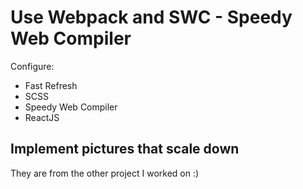 # Use Webpack and SWC - Speedy Web Compiler

Configure:

- Fast Refresh
- SCSS
- Speedy Web Compiler
- ReactJS

## Implement pictures that scale down

They are from the other project I worked on :)
